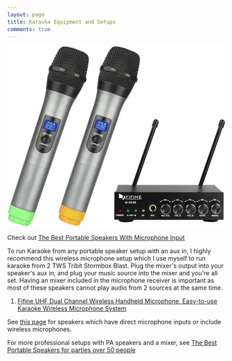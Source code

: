 ```yaml
---
layout: page
title: Karaoke Equipment and Setups
comments: true
---
```


![Fifine Wireless Microphones and Mixer](/assets/img/fifinemixer.jpg)

Check out [The Best Portable Speakers With Microphone Input](/top-recommended-microphone/)

To run Karaoke from any portable speaker setup with an aux in, I highly recommend this wireless microphone setup which I use myself to run karaoke from 2 TWS Tribit Stormbox Blast. Plug the mixer's output into your speaker's aux in, and plug your music source into the mixer and you're all set. Having an mixer included in the microphone receiver is important as most of these speakers cannot play audio from 2 sources at the same time.

1. [Fifine UHF Dual Channel Wireless Handheld Microphone, Easy-to-use Karaoke Wireless Microphone System](https://www.amazon.com/gp/product/B01N6448Q4?ie=UTF8&psc=1&linkCode=ll1&tag=rankingspea01-20&linkId=a39f479547b7448754b47ec2967ea45c&language=en_US&ref_=as_li_ss_tl)

See [this page](/top-recommended-microphone/) for speakers which have direct microphone inputs or include wireless microphones.

For more professional setups with PA speakers and a mixer, see [The Best Portable Speakers for parties over 50 people](/portable-party-speakers/)

